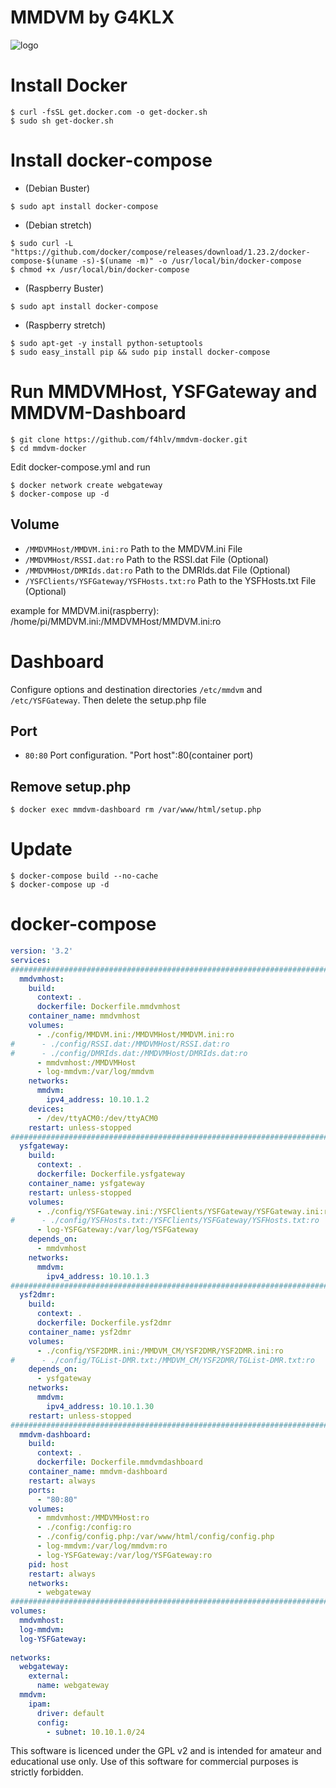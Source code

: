 # MMDVM by G4KLX

![logo](https://www.rs-online.com/designspark/rel-assets/dsauto/temp/uploaded/MMDVM.jpg?w=815)

# Install Docker
```console
$ curl -fsSL get.docker.com -o get-docker.sh
$ sudo sh get-docker.sh
```

# Install docker-compose
* (Debian Buster)
```console
$ sudo apt install docker-compose
```
* (Debian stretch)
```console
$ sudo curl -L "https://github.com/docker/compose/releases/download/1.23.2/docker-compose-$(uname -s)-$(uname -m)" -o /usr/local/bin/docker-compose
$ chmod +x /usr/local/bin/docker-compose
```
* (Raspberry Buster)
```console
$ sudo apt install docker-compose
```
* (Raspberry stretch)
```console
$ sudo apt-get -y install python-setuptools
$ sudo easy_install pip && sudo pip install docker-compose
```

# Run MMDVMHost, YSFGateway and MMDVM-Dashboard
```console
$ git clone https://github.com/f4hlv/mmdvm-docker.git
$ cd mmdvm-docker
```
Edit docker-compose.yml and run
```console
$ docker network create webgateway
$ docker-compose up -d
```
## Volume
- `/MMDVMHost/MMDVM.ini:ro` Path to the MMDVM.ini File
- `/MMDVMHost/RSSI.dat:ro` Path to the RSSI.dat File (Optional)
- `/MMDVMHost/DMRIds.dat:ro` Path to the DMRIds.dat File (Optional)
- `/YSFClients/YSFGateway/YSFHosts.txt:ro` Path to the YSFHosts.txt File (Optional)

example for MMDVM.ini(raspberry): /home/pi/MMDVM.ini:/MMDVMHost/MMDVM.ini:ro

# Dashboard
Configure options and destination directories `/etc/mmdvm` and `/etc/YSFGateway`. Then delete the setup.php file
## Port
- `80:80` Port configuration. "Port host":80(container port)
## Remove setup.php
```console
$ docker exec mmdvm-dashboard rm /var/www/html/setup.php
```
# Update
```console
$ docker-compose build --no-cache
$ docker-compose up -d
```

# docker-compose
```yml
version: '3.2'
services:
#############################################################################################
  mmdvmhost:
    build:
      context: .
      dockerfile: Dockerfile.mmdvmhost
    container_name: mmdvmhost
    volumes:
      - ./config/MMDVM.ini:/MMDVMHost/MMDVM.ini:ro
#      - ./config/RSSI.dat:/MMDVMHost/RSSI.dat:ro
#      - ./config/DMRIds.dat:/MMDVMHost/DMRIds.dat:ro
      - mmdvmhost:/MMDVMHost
      - log-mmdvm:/var/log/mmdvm
    networks:
      mmdvm:
        ipv4_address: 10.10.1.2      
    devices:
      - /dev/ttyACM0:/dev/ttyACM0
    restart: unless-stopped
#############################################################################################      
  ysfgateway:
    build:
      context: .
      dockerfile: Dockerfile.ysfgateway
    container_name: ysfgateway
    restart: unless-stopped
    volumes:
      - ./config/YSFGateway.ini:/YSFClients/YSFGateway/YSFGateway.ini:ro
#      - ./config/YSFHosts.txt:/YSFClients/YSFGateway/YSFHosts.txt:ro
      - log-YSFGateway:/var/log/YSFGateway
    depends_on:
      - mmdvmhost
    networks:
      mmdvm:
        ipv4_address: 10.10.1.3
#############################################################################################        
  ysf2dmr:
    build:
      context: .
      dockerfile: Dockerfile.ysf2dmr
    container_name: ysf2dmr
    volumes:
      - ./config/YSF2DMR.ini:/MMDVM_CM/YSF2DMR/YSF2DMR.ini:ro
#      - ./config/TGList-DMR.txt:/MMDVM_CM/YSF2DMR/TGList-DMR.txt:ro
    depends_on:
      - ysfgateway
    networks:
      mmdvm:
        ipv4_address: 10.10.1.30
    restart: unless-stopped        
#############################################################################################
  mmdvm-dashboard:
    build:
      context: .
      dockerfile: Dockerfile.mmdvmdashboard
    container_name: mmdvm-dashboard
    restart: always
    ports:
      - "80:80"
    volumes:
      - mmdvmhost:/MMDVMHost:ro
      - ./config:/config:ro
      - ./config/config.php:/var/www/html/config/config.php
      - log-mmdvm:/var/log/mmdvm:ro
      - log-YSFGateway:/var/log/YSFGateway:ro
    pid: host
    restart: always
    networks:
      - webgateway
#############################################################################################
volumes:
  mmdvmhost:
  log-mmdvm:
  log-YSFGateway:
  
networks:
  webgateway:
    external:
      name: webgateway
  mmdvm:
    ipam:
      driver: default
      config:
        - subnet: 10.10.1.0/24
```

This software is licenced under the GPL v2 and is intended for amateur and educational use only. Use of this software for commercial purposes is strictly forbidden.
